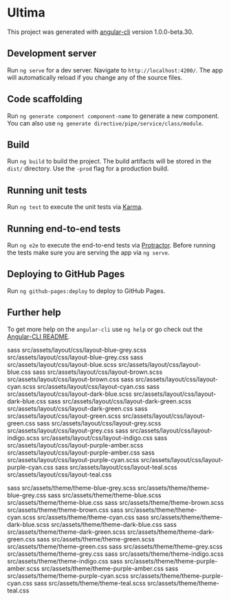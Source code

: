# Ultima

This project was generated with [angular-cli](https://github.com/angular/angular-cli) version 1.0.0-beta.30.

## Development server
Run `ng serve` for a dev server. Navigate to `http://localhost:4200/`. The app will automatically reload if you change any of the source files.

## Code scaffolding

Run `ng generate component component-name` to generate a new component. You can also use `ng generate directive/pipe/service/class/module`.

## Build

Run `ng build` to build the project. The build artifacts will be stored in the `dist/` directory. Use the `-prod` flag for a production build.

## Running unit tests

Run `ng test` to execute the unit tests via [Karma](https://karma-runner.github.io).

## Running end-to-end tests

Run `ng e2e` to execute the end-to-end tests via [Protractor](http://www.protractortest.org/).
Before running the tests make sure you are serving the app via `ng serve`.

## Deploying to GitHub Pages

Run `ng github-pages:deploy` to deploy to GitHub Pages.

## Further help

To get more help on the `angular-cli` use `ng help` or go check out the [Angular-CLI README](https://github.com/angular/angular-cli/blob/master/README.md).

sass src/assets/layout/css/layout-blue-grey.scss src/assets/layout/css/layout-blue-grey.css
sass src/assets/layout/css/layout-blue.scss src/assets/layout/css/layout-blue.css
sass src/assets/layout/css/layout-brown.scss src/assets/layout/css/layout-brown.css
sass src/assets/layout/css/layout-cyan.scss src/assets/layout/css/layout-cyan.css
sass src/assets/layout/css/layout-dark-blue.scss src/assets/layout/css/layout-dark-blue.css
sass src/assets/layout/css/layout-dark-green.scss src/assets/layout/css/layout-dark-green.css
sass src/assets/layout/css/layout-green.scss src/assets/layout/css/layout-green.css
sass src/assets/layout/css/layout-grey.scss src/assets/layout/css/layout-grey.css
sass src/assets/layout/css/layout-indigo.scss src/assets/layout/css/layout-indigo.css
sass src/assets/layout/css/layout-purple-amber.scss src/assets/layout/css/layout-purple-amber.css
sass src/assets/layout/css/layout-purple-cyan.scss src/assets/layout/css/layout-purple-cyan.css
sass src/assets/layout/css/layout-teal.scss src/assets/layout/css/layout-teal.css

sass src/assets/theme/theme-blue-grey.scss src/assets/theme/theme-blue-grey.css
sass src/assets/theme/theme-blue.scss src/assets/theme/theme-blue.css
sass src/assets/theme/theme-brown.scss src/assets/theme/theme-brown.css
sass src/assets/theme/theme-cyan.scss src/assets/theme/theme-cyan.css
sass src/assets/theme/theme-dark-blue.scss src/assets/theme/theme-dark-blue.css
sass src/assets/theme/theme-dark-green.scss src/assets/theme/theme-dark-green.css
sass src/assets/theme/theme-green.scss src/assets/theme/theme-green.css
sass src/assets/theme/theme-grey.scss src/assets/theme/theme-grey.css
sass src/assets/theme/theme-indigo.scss src/assets/theme/theme-indigo.css
sass src/assets/theme/theme-purple-amber.scss src/assets/theme/theme-purple-amber.css
sass src/assets/theme/theme-purple-cyan.scss src/assets/theme/theme-purple-cyan.css
sass src/assets/theme/theme-teal.scss src/assets/theme/theme-teal.css
